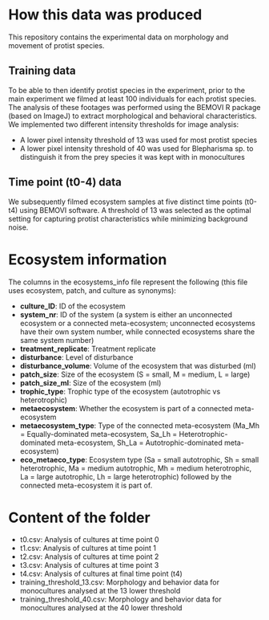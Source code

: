# How this data was produced

This repository contains the experimental data on morphology and movement of protist species.

## Training data

To be able to then identify protist species in the experiment, prior to the main experiment we filmed at least 100 individuals for each protist species. The analysis of these footages was performed using the BEMOVI R package (based on ImageJ) to extract morphological and behavioral characteristics. We implemented two different intensity thresholds for image analysis:
- A lower pixel intensity threshold of 13 was used for most protist species
- A lower pixel intensity threshold of 40 was used for Blepharisma sp. to distinguish it from the prey species it was kept with in monocultures

## Time point (t0-4) data
We subsequently filmed ecosystem samples at five distinct time points (t0-t4) using BEMOVI software. A threshold of 13 was selected as the optimal setting for capturing protist characteristics while minimizing background noise.

# Ecosystem information

The columns in the ecosystems_info file represent the following (this file uses ecosystem, patch, and culture as synonyms):

- **culture_ID**: ID of the ecosystem  
- **system_nr**: ID of the system (a system is either an unconnected ecosystem or a connected meta-ecosystem; unconnected ecosystems have their own system number, while connected ecosystems share the same system number)  
- **treatment_replicate**: Treatment replicate  
- **disturbance**: Level of disturbance  
- **disturbance_volume**: Volume of the ecosystem that was disturbed (ml)  
- **patch_size**: Size of the ecosystem (S = small, M = medium, L = large)  
- **patch_size_ml**: Size of the ecosystem (ml)  
- **trophic_type**: Trophic type of the ecosystem (autotrophic vs heterotrophic)
- **metaecosystem**: Whether the ecosystem is part of a connected meta-ecosystem  
- **metaecosystem_type**: Type of the connected meta-ecosystem (Ma_Mh = Equally-dominated meta-ecosystem, Sa_Lh = Heterotrophic-dominated meta-ecosystem, Sh_La = Autotrophic-dominated meta-ecosystem)  
- **eco_metaeco_type**: Ecosystem type (Sa = small autotrophic, Sh = small heterotrophic, Ma = medium autotrophic, Mh = medium heterotrophic, La = large autotrophic, Lh = large heterotrophic) followed by the connected meta-ecosystem it is part of.



# Content of the folder
- t0.csv: Analysis of cultures at time point 0
- t1.csv: Analysis of cultures at time point 1
- t2.csv: Analysis of cultures at time point 2
- t3.csv: Analysis of cultures at time point 3
- t4.csv: Analysis of cultures at final time point (t4)
- training_threshold_13.csv: Morphology and behavior data for monocultures analysed at the 13 lower threshold
- training_threshold_40.csv: Morphology and behavior data for monocultures analysed at the 40 lower threshold
